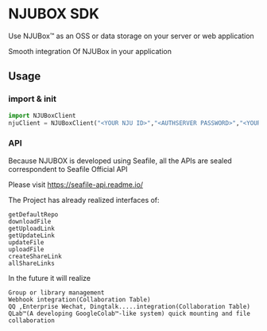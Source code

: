 # NJUBOX SDK
Use NJUBox™ as an OSS or data storage on your server or web application

Smooth integration Of NJUBox in your application

## Usage
### import & init
```python
import NJUBoxClient
njuClient = NJUBoxClient("<YOUR NJU ID>","<AUTHSERVER PASSWORD>","<YOUR WEBAPP NAME>")
```
### API 
Because NJUBOX is developed using Seafile, all the APIs are sealed correspondent to Seafile Official API

Please visit https://seafile-api.readme.io/

The Project has already realized interfaces of:
```text
getDefaultRepo
downloadFile
getUploadLink
getUpdateLink
updateFile
uploadFile
createShareLink
allShareLinks
```
In the future it will realize
```text
Group or library management
Webhook integration(Collaboration Table)
QQ ,Enterprise Wechat, Dingtalk.....integration(Collaboration Table)
QLab™(A developing GoogleColab™-like system) quick mounting and file collaboration
```